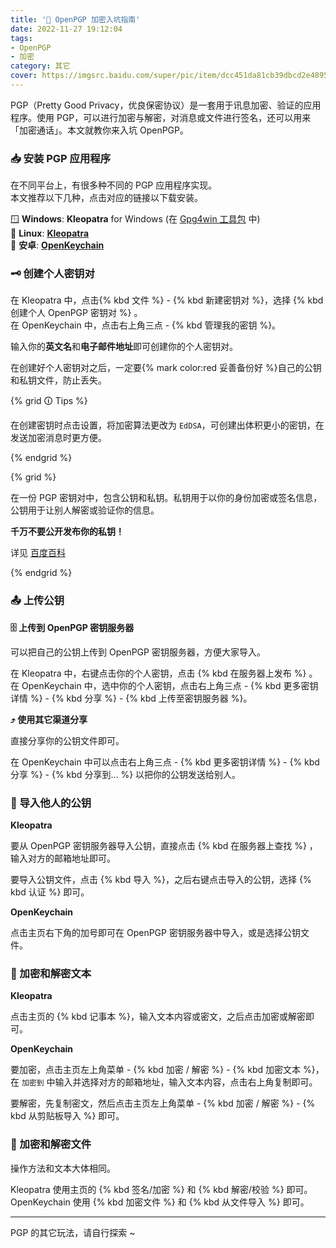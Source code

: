 ```yaml
---
title: '🔐 OpenPGP 加密入坑指南'
date: 2022-11-27 19:12:04
tags:
- OpenPGP
- 加密
category: 其它
cover: https://imgsrc.baidu.com/super/pic/item/dcc451da81cb39dbcd2e489595160924aa183002.jpg
---
```


PGP（Pretty Good Privacy，优良保密协议）是一套用于讯息加密、验证的应用程序。使用 PGP，可以进行加密与解密，对消息或文件进行签名，还可以用来「加密通话」。本文就教你来入坑 OpenPGP。

<!--more-->

### 📥 安装 PGP 应用程序

在不同平台上，有很多种不同的 PGP 应用程序实现。  
本文推荐以下几种，点击对应的链接以下载安装。

🪟 **Windows**: **Kleopatra** for Windows (在 [Gpg4win 工具包](https://www.gpg4win.org/thanks-for-download.html) 中)  
🐧 **Linux**: **[Kleopatra](https://apps.kde.org/zh-cn/kleopatra/)**  
🤖 **安卓**: **[OpenKeychain](https://f-droid.org/packages/org.sufficientlysecure.keychain/)**

### 🗝️ 创建个人密钥对

在 Kleopatra 中，点击{% kbd 文件 %} - {% kbd 新建密钥对 %}，选择 {% kbd 创建个人 OpenPGP 密钥对 %} 。  
在 OpenKeychain 中，点击右上角三点 - {% kbd 管理我的密钥 %}。

输入你的**英文名**和**电子邮件地址**即可创建你的个人密钥对。

在创建好个人密钥对之后，一定要{% mark color:red 妥善备份好 %}自己的公钥和私钥文件，防止丢失。

{% grid 🛈 Tips %}

在创建密钥时点击设置，将加密算法更改为 `EdDSA`，可创建出体积更小的密钥，在发送加密消息时更方便。

{% endgrid %}

{% grid %}

在一份 PGP 密钥对中，包含公钥和私钥。私钥用于以你的身份加密或签名信息，公钥用于让别人解密或验证你的信息。

**千万不要公开发布你的私钥！**

详见 [百度百科](https://baike.baidu.com/item/pgp%E5%8A%A0%E5%AF%86/9868918?fr=aladdin)

{% endgrid %}

### 📤 上传公钥

**🗄️ 上传到 OpenPGP 密钥服务器**

可以把自己的公钥上传到 OpenPGP 密钥服务器，方便大家导入。

在 Kleopatra 中，右键点击你的个人密钥，点击 {% kbd 在服务器上发布 %} 。   
在 OpenKeychain 中，选中你的个人密钥，点击右上角三点 - {% kbd 更多密钥详情 %} - {% kbd 分享 %} - {% kbd 上传至密钥服务器 %}。

**⤴️ 使用其它渠道分享**

直接分享你的公钥文件即可。

在 OpenKeychain 中可以点击右上角三点 - {% kbd 更多密钥详情 %} - {% kbd 分享 %} - {% kbd 分享到… %} 以把你的公钥发送给别人。

### 📝 导入他人的公钥

**Kleopatra**

要从 OpenPGP 密钥服务器导入公钥，直接点击 {% kbd 在服务器上查找 %} ，输入对方的邮箱地址即可。

要导入公钥文件，点击 {% kbd 导入 %}，之后右键点击导入的公钥，选择 {% kbd 认证 %} 即可。

**OpenKeychain**

点击主页右下角的加号即可在 OpenPGP 密钥服务器中导入，或是选择公钥文件。

### 🔏 加密和解密文本

**Kleopatra**

点击主页的 {% kbd 记事本 %}，输入文本内容或密文，之后点击加密或解密即可。

**OpenKeychain**

要加密，点击主页左上角菜单 - {% kbd 加密 / 解密 %} - {% kbd 加密文本 %}，在 `加密到` 中输入并选择对方的邮箱地址，输入文本内容，点击右上角复制即可。

要解密，先复制密文，然后点击主页左上角菜单 - {% kbd 加密 / 解密 %} - {% kbd 从剪贴板导入 %} 即可。

### 🔐 加密和解密文件

操作方法和文本大体相同。

Kleopatra 使用主页的 {% kbd 签名/加密 %} 和 {% kbd 解密/校验 %} 即可。  
OpenKeychain 使用 {% kbd 加密文件 %} 和 {% kbd 从文件导入 %} 即可。

---

PGP 的其它玩法，请自行探索 ~
